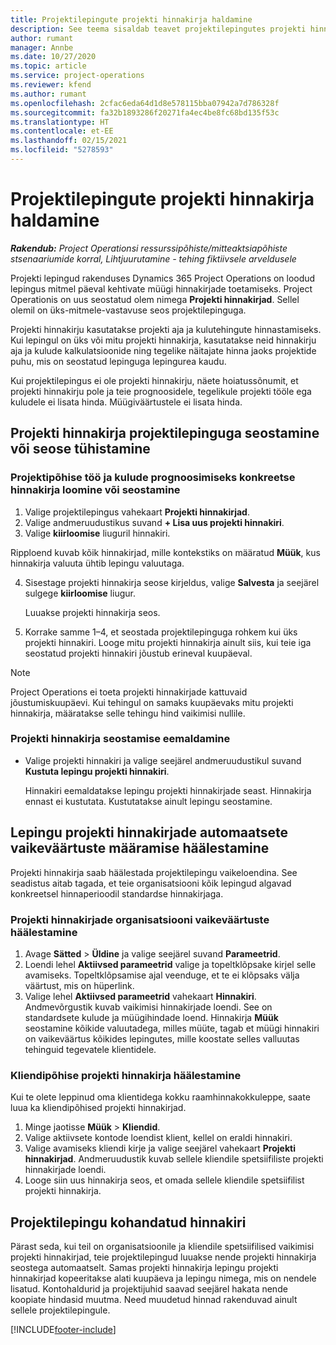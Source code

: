 ```yaml
---
title: Projektilepingute projekti hinnakirja haldamine
description: See teema sisaldab teavet projektilepingutes projekti hinnakirjade haldamise kohta.
author: rumant
manager: Annbe
ms.date: 10/27/2020
ms.topic: article
ms.service: project-operations
ms.reviewer: kfend
ms.author: rumant
ms.openlocfilehash: 2cfac6eda64d1d8e578115bba07942a7d786328f
ms.sourcegitcommit: fa32b1893286f20271fa4ec4be8fc68bd135f53c
ms.translationtype: HT
ms.contentlocale: et-EE
ms.lasthandoff: 02/15/2021
ms.locfileid: "5278593"
---
```

# <a name="manage-project-price-lists-on-project-contracts"></a>Projektilepingute projekti hinnakirja haldamine

_**Rakendub:** Project Operationsi ressurssipõhiste/mitteaktsiapõhiste stsenaariumide korral,  Lihtjuurutamine - tehing fiktiivsele arveldusele_

Projekti lepingud rakenduses Dynamics 365 Project Operations on loodud lepingus mitmel päeval kehtivate müügi hinnakirjade toetamiseks. Project Operationis on uus seostatud olem nimega **Projekti hinnakirjad**. Sellel olemil on üks-mitmele-vastavuse seos projektilepinguga.

Projekti hinnakirju kasutatakse projekti aja ja kulutehingute hinnastamiseks. Kui lepingul on üks või mitu projekti hinnakirja, kasutatakse neid hinnakirju aja ja kulude kalkulatsioonide ning tegelike näitajate hinna jaoks projektide puhu, mis on seostatud lepinguga lepingurea kaudu.

Kui projektilepingus ei ole projekti hinnakirju, näete hoiatussõnumit, et projekti hinnakirju pole ja teie prognoosidele, tegelikule projekti tööle ega kuludele ei lisata hinda. Müügiväärtustele ei lisata hinda.

## <a name="associate-or-unassociate-a-project-price-list-on-a-project-contract"></a>Projekti hinnakirja projektilepinguga seostamine või seose tühistamine

### <a name="create-or-associate-a-specific-price-list-for-estimating-project-based-work-and-expenses"></a>Projektipõhise töö ja kulude prognoosimiseks konkreetse hinnakirja loomine või seostamine

1. Valige projektilepingus vahekaart **Projekti hinnakirjad**.
2. Valige andmeruudustikus suvand **+ Lisa uus projekti hinnakiri**.
3. Valige **kiirloomise** liuguril hinnakiri. 

  Ripploend kuvab kõik hinnakirjad, mille kontekstiks on määratud **Müük**, kus hinnakirja valuuta ühtib lepingu valuutaga.
  
4. Sisestage projekti hinnakirja seose kirjeldus, valige **Salvesta** ja seejärel sulgege **kiirloomise** liugur.

   Luuakse projekti hinnakirja seos.
   
5. Korrake samme 1–4, et seostada projektilepinguga rohkem kui üks projekti hinnakiri. Looge mitu projekti hinnakirja ainult siis, kui teie iga seostatud projekti hinnakiri jõustub erineval kuupäeval.

> [!NOTE]
> Project Operations ei toeta projekti hinnakirjade kattuvaid jõustumiskuupäevi. Kui tehingul on samaks kuupäevaks mitu projekti hinnakirja, määratakse selle tehingu hind vaikimisi nullile.

### <a name="remove-a-project-price-list-association"></a>Projekti hinnakirja seostamise eemaldamine

- Valige projekti hinnakiri ja valige seejärel andmeruudustikul suvand **Kustuta lepingu projekti hinnakiri**. 

  Hinnakiri eemaldatakse lepingu projekti hinnakirjade seast. Hinnakirja ennast ei kustutata. Kustutatakse ainult lepingu seostamine.

## <a name="set-up-automatic-defaulting-of-project-price-lists-on-a-contract"></a>Lepingu projekti hinnakirjade automaatsete vaikeväärtuste määramise häälestamine

Projekti hinnakirja saab häälestada projektilepingu vaikeloendina. See seadistus aitab tagada, et teie organisatsiooni kõik lepingud algavad konkreetsel hinnaperioodil standardse hinnakirjaga.

### <a name="set-up-the-organizational-default-for-project-price-lists"></a>Projekti hinnakirjade organisatsiooni vaikeväärtuste häälestamine

1. Avage **Sätted** > **Üldine** ja valige seejärel suvand **Parameetrid**.
2. Loendi lehel **Aktiivsed parameetrid** valige ja topeltklõpsake kirjel selle avamiseks. Topeltklõpsamise ajal veenduge, et te ei klõpsaks välja väärtust, mis on hüperlink. 
3. Valige lehel **Aktiivsed parameetrid** vahekaart **Hinnakiri**. Andmevõrgustik kuvab vaikimisi hinnakirjade loendi. See on standardsete kulude ja müügihindade loend. Hinnakirja **Müük** seostamine kõikide valuutadega, milles müüte, tagab et müügi hinnakiri on vaikeväärtus kõikides lepingutes, mille koostate selles valluutas tehinguid tegevatele klientidele.

### <a name="set-up-a-customer-specific-project-price-list"></a>Kliendipõhise projekti hinnakirja häälestamine

Kui te olete leppinud oma klientidega kokku raamhinnakokkuleppe, saate luua ka kliendipõhised projekti hinnakirjad.

1. Minge jaotisse **Müük** > **Kliendid**.
2. Valige aktiivsete kontode loendist klient, kellel on eraldi hinnakiri.
3. Valige avamiseks kliendi kirje ja valige seejärel vahekaart **Projekti hinnakirjad**. Andmeruudustik kuvab sellele kliendile spetsiifiliste projekti hinnakirjade loendi. 
4. Looge siin uus hinnakirja seos, et omada sellele kliendile spetsiifilist projekti hinnakirja.

## <a name="custom-pricing-on-a-project-contract"></a>Projektilepingu kohandatud hinnakiri

Pärast seda, kui teil on organisatsioonile ja kliendile spetsiifilised vaikimisi projekti hinnakirjad, teie projektilepingud luuakse nende projekti hinnakirja seostega automaatselt. Samas projekti hinnakirja lepingu projekti hinnakirjad kopeeritakse alati kuupäeva ja lepingu nimega, mis on nendele lisatud. Kontohaldurid ja projektijuhid saavad seejärel hakata nende koopiate hindasid muutma. Need muudetud hinnad rakenduvad ainult sellele projektilepingule.


[!INCLUDE[footer-include](../includes/footer-banner.md)]